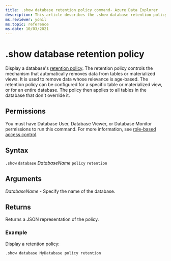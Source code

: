 ```yaml
---
title: .show database retention policy command- Azure Data Explorer
description: This article describes the .show database retention policy command in Azure Data Explorer.
ms.reviewer: yonil
ms.topic: reference
ms.date: 10/03/2021
---
```

# .show database retention policy

Display a database's [retention policy](retentionpolicy.md). The retention policy controls the mechanism that automatically removes data from tables or materialized views. It is used to remove data whose relevance is age-based. The retention policy can be configured for a specific table or materialized view, or for an entire database. The policy then applies to all tables in the database that don't override it.

## Permissions

You must have Database User, Database Viewer, or Database Monitor permissions to run this command. For more information, see [role-based access control](access-control/role-based-access-control.md).

## Syntax

`.show` `database` *DatabaseName* `policy` `retention` 

## Arguments

*DatabaseName* - Specify the name of the database.

## Returns

Returns a JSON representation of the policy.

### Example

Display a retention policy:

```kusto
.show database MyDatabase policy retention 
```
